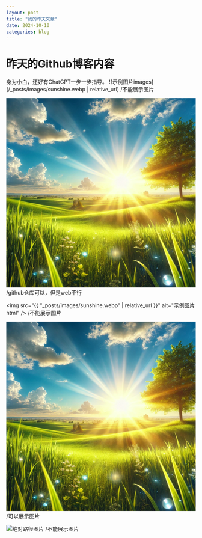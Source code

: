 ```yaml
---
layout: post
title: "我的昨天文章"
date: 2024-10-10
categories: blog
---
```




# 昨天的Github博客内容

身为小白，还好有ChatGPT一步一步指导。
![示例图片images](/_posts/images/sunshine.webp | relative_url) /不能展示图片

![示例图片没带相对路径images](/_posts/images/sunshine.webp) /github仓库可以，但是web不行


<img src="{{ "_posts/images/sunshine.webp" | relative_url }}" alt="示例图片html" /> /不能展示图片

![示例图片assets](/assets/img/sunshine.webp) /可以展示图片

![绝对路径图片](/designerPing.github.io/assets/img/sunshine.webp) /不能展示图片



